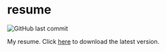 # resume

![GitHub last commit](https://img.shields.io/github/last-commit/naveen-u/resume?style=for-the-badge&label=Last%20updated)

My resume. Click [here](https://github.com/naveen-u/resume/releases/latest/download/resume.pdf) to download the latest version.
